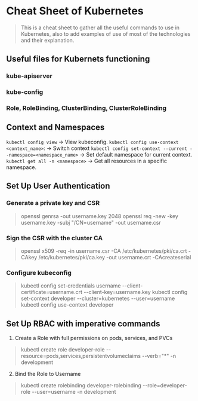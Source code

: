 # Cheat Sheet of Kubernetes
> This is a cheat sheet to gather all the useful commands to use in Kubernetes, also to add examples of use of most of the technologies and their explanation.

## Useful files for Kubernets functioning

### kube-apiserver

### kube-config

### Role, RoleBinding, ClusterBinding, ClusterRoleBinding

## Context and Namespaces 

`kubectl config view` -> View kubeconfig.
`kubectl config use-context <context_name>`: -> Switch context
`kubectl config set-context --current --namespace=<namespace_name>` -> Set default namespace for current context.
`kubectl get all -n <namespace>` -> Get all resources in a specific namespace.

## Set Up User Authentication

### Generate a private key and CSR
> openssl genrsa -out username.key 2048
> openssl req -new -key username.key -subj "/CN=username" -out username.csr

### Sign the CSR with the cluster CA
> openssl x509 -req -in username.csr -CA /etc/kubernetes/pki/ca.crt -CAkey /etc/kubernetes/pki/ca.key -out username.crt -CAcreateserial

### Configure kubeconfig
> kubectl config set-credentials username --client-certificate=username.crt --client-key=username.key
> kubectl config set-context developer --cluster=kubernetes --user=username
> kubectl config use-context developer

## Set Up RBAC with imperative commands 
1. Create a Role with full permissions on pods, services, and PVCs
> kubectl create role developer-role --resource=pods,services,persistentvolumeclaims --verb="*" -n development

2. Bind the Role to Username
> kubectl create rolebinding developer-rolebinding --role=developer-role --user=username -n development
